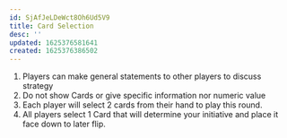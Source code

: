```yaml
---
id: SjAfJeLDeWct8Oh6Ud5V9
title: Card Selection
desc: ''
updated: 1625376581641
created: 1625376386502
---
```



1. Players can make general statements to other players to discuss strategy
1. Do not show Cards or give specific information nor numeric value
1. Each player will select 2 cards from their hand to play this round.
1. All players select 1 Card that will determine your initiative and place it face down to later flip.
